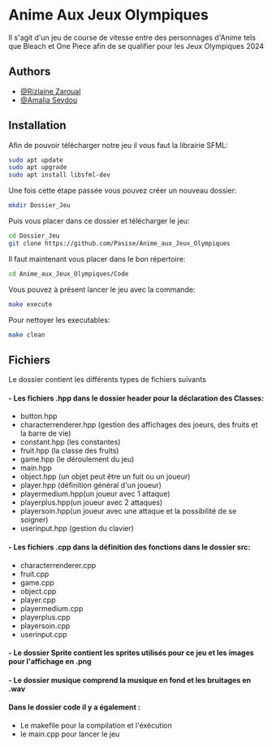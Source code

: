 
# Anime Aux Jeux Olympiques

Il s'agit d'un jeu de course de vitesse entre des personnages d'Anime tels que Bleach et One Piece afin de se qualifier pour les Jeux Olympiques 2024


## Authors

- [@Rizlaine Zaroual](https://github.com/RizlaineZaroual)
- [@Amalia Seydou](https://github.com/Pasise)

## Installation

Afin de pouvoir télécharger notre jeu il vous faut la librairie SFML:

```bash
sudo apt update
sudo apt upgrade
sudo apt install libsfml-dev

```
Une fois cette étape passée vous pouvez créer un nouveau dossier: 

```bash
mkdir Dossier_Jeu
```
Puis vous placer dans ce dossier et télécharger le jeu:

```bash
cd Dossier_Jeu
git clone https://github.com/Pasise/Anime_aux_Jeux_Olympiques

```
Il faut maintenant vous placer dans le bon répertoire: 
```bash
cd Anime_aux_Jeux_Olympiques/Code
```

Vous pouvez à présent lancer le jeu avec la commande:

```bash
make execute
```

Pour nettoyer les executables: 

```bash
make clean
```

## Fichiers
Le dossier contient les différents types de fichiers suivants

#### - Les fichiers .hpp dans le dossier header pour la déclaration des Classes: 
- button.hpp
- characterrenderer.hpp (gestion des affichages des joeurs, des fruits et la barre de vie)
- constant.hpp (les constantes)
- fruit.hpp (la classe des fruits)
- game.hpp (le déroulement du jeu)
- main.hpp
- object.hpp (un objet peut être un fuit ou un joueur)
- player.hpp (définition général d'un joueur)
- playermedium.hpp(un joueur avec 1 attaque)
- playerplus.hpp(un joueur avec 2 attaques)
- playersoin.hpp(un joueur avec une attaque et la possibilité de se soigner)
- userinput.hpp (gestion du clavier)

#### - Les fichiers .cpp dans la définition des fonctions dans le dossier src:

- characterrenderer.cpp
- fruit.cpp
- game.cpp
- object.cpp
- player.cpp
- playermedium.cpp
- playerplus.cpp
- playersoin.cpp
- userinput.cpp

#### - Le dossier Sprite contient les sprites utilisés pour ce jeu et les images pour l'affichage en .png

#### - Le dossier musique comprend la musique en fond et les bruitages en .wav

#### Dans le dossier code il y a également : 
- Le makefile pour la compilation et l'éxécution
- le main.cpp pour lancer le jeu


